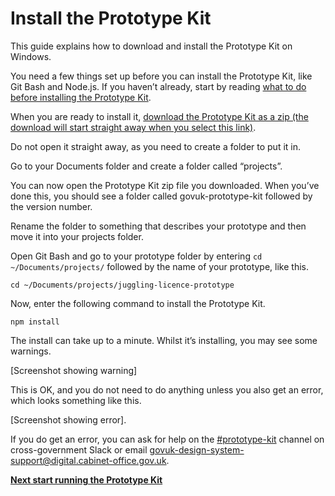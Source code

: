 # Install the Prototype Kit

This guide explains how to download and install the Prototype Kit on Windows.

You need a few things set up before you can install the Prototype Kit, like Git Bash and Node.js. If you haven’t already, start by reading [what to do before installing the Prototype Kit](/docs/install/windows-installation-guide/before-you-install).

When you are ready to install it, [download the Prototype Kit as a zip (the download will start straight away when you select this link)](/docs/download).

Do not open it straight away, as you need to create a folder to put it in.

Go to your Documents folder and create a folder called “projects”.

You can now open the Prototype Kit zip file you downloaded. When you’ve done this, you should see a folder called govuk-prototype-kit followed by the version number.

Rename the folder to something that describes your prototype and then move it into your projects folder.

Open Git Bash and go to your prototype folder by entering `cd ~/Documents/projects/` followed by the name of your prototype, like this.

`cd ~/Documents/projects/juggling-licence-prototype`

Now, enter the following command to install the Prototype Kit.

`npm install`

The install can take up to a minute. Whilst it’s installing, you may see some warnings.

[Screenshot showing warning]

This is OK, and you do not need to do anything unless you also get an error, which looks something like this.

[Screenshot showing error].

If you do get an error, you can ask for help on the [#prototype-kit](https://ukgovernmentdigital.slack.com/messages/prototype-kit) channel on cross-government Slack or email govuk-design-system-support@digital.cabinet-office.gov.uk.

**[Next start running the Prototype Kit](/docs/get-started/windows-installation-guide/start-and-stop-the-kit)**
